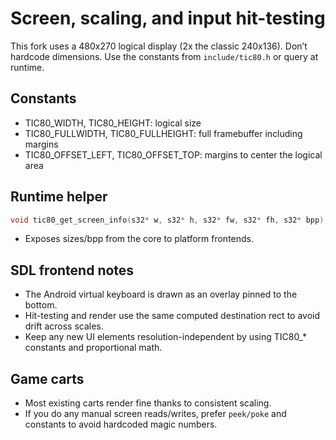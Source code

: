 # Screen, scaling, and input hit-testing

This fork uses a 480x270 logical display (2x the classic 240x136). Don’t hardcode dimensions. Use the constants from `include/tic80.h` or query at runtime.

## Constants
- TIC80_WIDTH, TIC80_HEIGHT: logical size
- TIC80_FULLWIDTH, TIC80_FULLHEIGHT: full framebuffer including margins
- TIC80_OFFSET_LEFT, TIC80_OFFSET_TOP: margins to center the logical area

## Runtime helper
```c
void tic80_get_screen_info(s32* w, s32* h, s32* fw, s32* fh, s32* bpp);
```
- Exposes sizes/bpp from the core to platform frontends.

## SDL frontend notes
- The Android virtual keyboard is drawn as an overlay pinned to the bottom.
- Hit-testing and render use the same computed destination rect to avoid drift across scales.
- Keep any new UI elements resolution-independent by using TIC80_* constants and proportional math.

## Game carts
- Most existing carts render fine thanks to consistent scaling.
- If you do any manual screen reads/writes, prefer `peek/poke` and constants to avoid hardcoded magic numbers.
